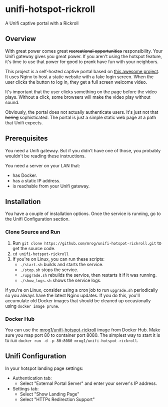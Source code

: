 # unifi-hotspot-rickroll

A Unifi captive portal with a Rickroll

## Overview
With great power comes great ~~recreational opportunities~~ responsibility.  Your Unifi gateway gives you great power.  If you aren't using the hotspot feature, it's time to use that power ~~for good~~ to ~~prank~~ have fun with your neighbors.

This project is a self-hosted captive portal based on [this awesome project](https://github.com/modem7/docker-rickroll).  It uses Nginx to host a static website with a fake login screen.  When the user clicks the button to log in, they get a full screen welcome video.

It's important that the user clicks something on the page before the video plays.  Without a click, some browsers will make the video play without sound.

Obviously, the portal does not actually authenticate users.  It's just not that ~~boring~~ sophisticated.  The portal is just a simple static web page at a path that Unifi expects.

## Prerequisites
You need a Unifi gateway.  But if you didn't have one of those, you probably wouldn't be reading these instructions.

You need a server on your LAN that:
- has Docker.
- has a static IP address.
- is reachable from your Unifi gateway.

## Installation
You have a couple of installation options.  Once the service is running, go to the Unifi Configuration section.

### Clone Source and Run
1. Run `git clone https://github.com/mrog/unifi-hotspot-rickroll.git` to get the source code.
1. `cd unifi-hotspot-rickroll`
1. If you're on Linux, you can run these scripts:
   - `./start.sh` builds and starts the service.
   - `./stop.sh` stops the service.
   - `./upgrade.sh` rebuilds the service, then restarts it if it was running.
   - `./show_logs.sh` shows the service logs.

If you're on Linux, consider using a cron job to run `upgrade.sh` periodically so you always have the latest Nginx updates.  If you do this, you'll accumulate old Docker images that should be cleaned up occasionally using `docker image prune`.

### Docker Hub
You can use the [mrog1/unifi-hotspot-rickroll](https://hub.docker.com/r/mrog1/unifi-hotspot-rickroll) image from Docker Hub.  Make sure you map port 80 to container port 8080.  The simplest way to start it is to run `docker run -d -p 80:8080 mrog1/unifi-hotspot-rickroll`.

## Unifi Configuration
In your hotspot landing page settings:
- Authentication tab:
  - Select "External Portal Server" and enter your server's IP address.
- Settings tab:
  - Select "Show Landing Page"
  - Select "HTTPs Redirection Support"
